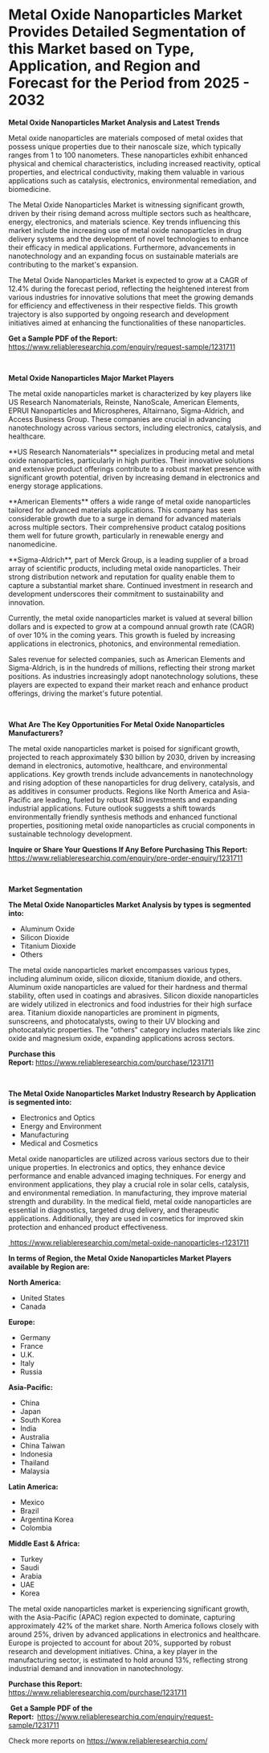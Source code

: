 <p><h1>Metal Oxide Nanoparticles Market Provides Detailed Segmentation of this Market based on Type, Application, and Region and Forecast for the Period from 2025 - 2032</h1></p><p><strong>Metal Oxide Nanoparticles Market Analysis and Latest Trends</strong></p>
<p><p>Metal oxide nanoparticles are materials composed of metal oxides that possess unique properties due to their nanoscale size, which typically ranges from 1 to 100 nanometers. These nanoparticles exhibit enhanced physical and chemical characteristics, including increased reactivity, optical properties, and electrical conductivity, making them valuable in various applications such as catalysis, electronics, environmental remediation, and biomedicine.</p><p>The Metal Oxide Nanoparticles Market is witnessing significant growth, driven by their rising demand across multiple sectors such as healthcare, energy, electronics, and materials science. Key trends influencing this market include the increasing use of metal oxide nanoparticles in drug delivery systems and the development of novel technologies to enhance their efficacy in medical applications. Furthermore, advancements in nanotechnology and an expanding focus on sustainable materials are contributing to the market's expansion.</p><p>The Metal Oxide Nanoparticles Market is expected to grow at a CAGR of 12.4% during the forecast period, reflecting the heightened interest from various industries for innovative solutions that meet the growing demands for efficiency and effectiveness in their respective fields. This growth trajectory is also supported by ongoing research and development initiatives aimed at enhancing the functionalities of these nanoparticles.</p></p>
<p><strong>Get a Sample PDF of the Report:&nbsp;</strong> <a href="https://www.reliableresearchiq.com/enquiry/request-sample/1231711?utm_campaign=3200&utm_medium=2&utm_source=Github&utm_content=ia&utm_term=02042025&utm_id=metal-oxide-nanoparticles">https://www.reliableresearchiq.com/enquiry/request-sample/1231711</a></p>
<p>&nbsp;</p>
<p><strong>Metal Oxide Nanoparticles Major Market Players</strong></p>
<p><p>The metal oxide nanoparticles market is characterized by key players like US Research Nanomaterials, Reinste, NanoScale, American Elements, EPRUI Nanoparticles and Microspheres, Altairnano, Sigma-Aldrich, and Access Business Group. These companies are crucial in advancing nanotechnology across various sectors, including electronics, catalysis, and healthcare.</p><p>**US Research Nanomaterials** specializes in producing metal and metal oxide nanoparticles, particularly in high purities. Their innovative solutions and extensive product offerings contribute to a robust market presence with significant growth potential, driven by increasing demand in electronics and energy storage applications.</p><p>**American Elements** offers a wide range of metal oxide nanoparticles tailored for advanced materials applications. This company has seen considerable growth due to a surge in demand for advanced materials across multiple sectors. Their comprehensive product catalog positions them well for future growth, particularly in renewable energy and nanomedicine.</p><p>**Sigma-Aldrich**, part of Merck Group, is a leading supplier of a broad array of scientific products, including metal oxide nanoparticles. Their strong distribution network and reputation for quality enable them to capture a substantial market share. Continued investment in research and development underscores their commitment to sustainability and innovation.</p><p>Currently, the metal oxide nanoparticles market is valued at several billion dollars and is expected to grow at a compound annual growth rate (CAGR) of over 10% in the coming years. This growth is fueled by increasing applications in electronics, photonics, and environmental remediation.</p><p>Sales revenue for selected companies, such as American Elements and Sigma-Aldrich, is in the hundreds of millions, reflecting their strong market positions. As industries increasingly adopt nanotechnology solutions, these players are expected to expand their market reach and enhance product offerings, driving the market's future potential.</p></p>
<p>&nbsp;</p>
<p><strong>What Are The Key Opportunities For Metal Oxide Nanoparticles Manufacturers?</strong></p>
<p><p>The metal oxide nanoparticles market is poised for significant growth, projected to reach approximately $30 billion by 2030, driven by increasing demand in electronics, automotive, healthcare, and environmental applications. Key growth trends include advancements in nanotechnology and rising adoption of these nanoparticles for drug delivery, catalysis, and as additives in consumer products. Regions like North America and Asia-Pacific are leading, fueled by robust R&D investments and expanding industrial applications. Future outlook suggests a shift towards environmentally friendly synthesis methods and enhanced functional properties, positioning metal oxide nanoparticles as crucial components in sustainable technology development.</p></p>
<p><strong>Inquire or Share Your Questions If Any Before Purchasing This Report:</strong> <a href="https://www.reliableresearchiq.com/enquiry/pre-order-enquiry/1231711?utm_campaign=3200&utm_medium=2&utm_source=Github&utm_content=ia&utm_term=02042025&utm_id=metal-oxide-nanoparticles">https://www.reliableresearchiq.com/enquiry/pre-order-enquiry/1231711</a></p>
<p>&nbsp;</p>
<p><strong>Market Segmentation</strong></p>
<p><strong>The Metal Oxide Nanoparticles Market Analysis by types is segmented into:</strong></p>
<p><ul><li>Aluminum Oxide</li><li>Silicon Dioxide</li><li>Titanium Dioxide</li><li>Others</li></ul></p>
<p><p>The metal oxide nanoparticles market encompasses various types, including aluminum oxide, silicon dioxide, titanium dioxide, and others. Aluminum oxide nanoparticles are valued for their hardness and thermal stability, often used in coatings and abrasives. Silicon dioxide nanoparticles are widely utilized in electronics and food industries for their high surface area. Titanium dioxide nanoparticles are prominent in pigments, sunscreens, and photocatalysts, owing to their UV blocking and photocatalytic properties. The "others" category includes materials like zinc oxide and magnesium oxide, expanding applications across sectors.</p></p>
<p><strong>Purchase this Report:&nbsp;</strong><a href="https://www.reliableresearchiq.com/purchase/1231711?utm_campaign=3200&utm_medium=2&utm_source=Github&utm_content=ia&utm_term=02042025&utm_id=metal-oxide-nanoparticles">https://www.reliableresearchiq.com/purchase/1231711</a></p>
<p>&nbsp;</p>
<p><strong>The Metal Oxide Nanoparticles Market Industry Research by Application is segmented into:</strong></p>
<p><ul><li>Electronics and Optics</li><li>Energy and Environment</li><li>Manufacturing</li><li>Medical and Cosmetics</li></ul></p>
<p><p>Metal oxide nanoparticles are utilized across various sectors due to their unique properties. In electronics and optics, they enhance device performance and enable advanced imaging techniques. For energy and environment applications, they play a crucial role in solar cells, catalysis, and environmental remediation. In manufacturing, they improve material strength and durability. In the medical field, metal oxide nanoparticles are essential in diagnostics, targeted drug delivery, and therapeutic applications. Additionally, they are used in cosmetics for improved skin protection and enhanced product effectiveness.</p></p>
<p><a href="https://www.reliableresearchiq.com/metal-oxide-nanoparticles-r1231711?utm_campaign=3200&utm_medium=2&utm_source=Github&utm_content=ia&utm_term=02042025&utm_id=metal-oxide-nanoparticles">&nbsp;https://www.reliableresearchiq.com/metal-oxide-nanoparticles-r1231711</a></p>
<p><strong>In terms of Region, the Metal Oxide Nanoparticles Market Players available by Region are:</strong></p>
<p>
    <p> <strong> North America: </strong>
        <ul>
            <li>United States</li>
            <li>Canada</li>
        </ul>
        </p> 
    <p> <strong> Europe: </strong>
        <ul>
            <li>Germany</li>
            <li>France</li>
            <li>U.K.</li>
            <li>Italy</li>
            <li>Russia</li>
        </ul>
        </p> 
    <p> <strong> Asia-Pacific: </strong>
        <ul>
            <li>China</li>
            <li>Japan</li>
            <li>South Korea</li>
            <li>India</li>
            <li>Australia</li>
            <li>China Taiwan</li>
            <li>Indonesia</li>
            <li>Thailand</li>
            <li>Malaysia</li>
        </ul>
        </p> 
    <p> <strong> Latin America: </strong>
        <ul>
            <li>Mexico</li>
            <li>Brazil</li>
            <li>Argentina Korea</li>
            <li>Colombia</li>
        </ul>
        </p> 
    <p> <strong> Middle East & Africa: </strong>
        <ul>
            <li>Turkey</li>
            <li>Saudi</li>
            <li>Arabia</li>
            <li>UAE</li>
            <li>Korea</li>
        </ul>
    </p>
    </p>
<p><p>The metal oxide nanoparticles market is experiencing significant growth, with the Asia-Pacific (APAC) region expected to dominate, capturing approximately 42% of the market share. North America follows closely with around 25%, driven by advanced applications in electronics and healthcare. Europe is projected to account for about 20%, supported by robust research and development initiatives. China, a key player in the manufacturing sector, is estimated to hold around 13%, reflecting strong industrial demand and innovation in nanotechnology.</p></p>
<p><strong>Purchase this Report: </strong><a href="https://www.reliableresearchiq.com/purchase/1231711?utm_campaign=3200&utm_medium=2&utm_source=Github&utm_content=ia&utm_term=02042025&utm_id=metal-oxide-nanoparticles">https://www.reliableresearchiq.com/purchase/1231711</a></p>
<p>&nbsp;<strong>Get a Sample PDF of the Report:&nbsp;&nbsp;</strong><a href="https://www.reliableresearchiq.com/enquiry/request-sample/1231711?utm_campaign=3200&utm_medium=2&utm_source=Github&utm_content=ia&utm_term=02042025&utm_id=metal-oxide-nanoparticles">https://www.reliableresearchiq.com/enquiry/request-sample/1231711</a></p>
<p><strong></strong></p>
<p>Check more reports on <a href="https://www.reliableresearchiq.com/?utm_campaign=3200&utm_medium=2&utm_source=Github&utm_content=ia&utm_term=02042025&utm_id=metal-oxide-nanoparticles">https://www.reliableresearchiq.com/</a></p>